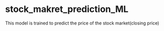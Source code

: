 # stock_makret_prediction_ML
This model is trained to predict the price of the stock market(closing price) 
